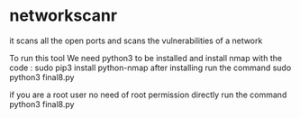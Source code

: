 # networkscanr
it scans all the open ports and scans the vulnerabilities of a network

To run this tool We need python3 to be installed 
and install nmap 
with the code : sudo pip3 install python-nmap
after installing run the command 
sudo python3 final8.py 

if you are a root user no need of root permission 
directly run the command 
python3 final8.py
